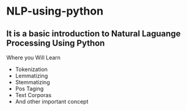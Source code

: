 # NLP-using-python
## It is a basic introduction to Natural Laguange Processing Using Python 
Where you Will Learn <br>
* Tokenization
* Lemmatizing
* Stemmatizing
* Pos Taging
* Text Corporas
* And other important concept

